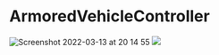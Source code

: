 # ArmoredVehicleController
![Screenshot 2022-03-13 at 20 14 55](https://user-images.githubusercontent.com/82975537/158073318-ff8e623f-544c-40a9-948d-c32cf7c74a88.png)
![](currentProg.gif)
